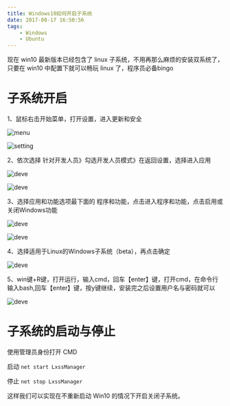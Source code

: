 ```yaml
---
title: Windows10如何开启子系统
date: 2017-08-17 16:50:56
tags:
    - Windows
    - Ubuntu
---
```


现在 win10 最新版本已经包含了 linux 子系统，不用再那么麻烦的安装双系统了，只要在 win10 中配置下就可以畅玩 linux 了，程序员必备bingo

<!-- more -->

# 子系统开启

1、鼠标右击开始菜单，打开设置，进入更新和安全

![menu](/img/201708/subsys/menu.png)

![setting](/img/201708/subsys/setting.jpg)

2、依次选择  针对开发人员》勾选开发人员模式》在返回设置，选择进入应用

![deve](/img/201708/subsys/deve.jpg)

![deve](/img/201708/subsys/app.jpg)

3、选择应用和功能选项最下面的  程序和功能，点击进入程序和功能，点击启用或关闭Windows功能

![deve](/img/201708/subsys/program.jpg)

![deve](/img/201708/subsys/open.jpg)

4、选择适用于Linux的Windows子系统（beta），再点击确定

![deve](/img/201708/subsys/subsys.jpg)

5、win键+R键，打开运行，输入cmd，回车【enter】键，打开cmd，在命令行输入bash,回车【enter】键，按y键继续，安装完之后设置用户名与密码就可以

![deve](/img/201708/subsys/bash.jpg)

# 子系统的启动与停止

使用管理员身份打开 CMD

启动 `net start LxssManager`

停止 `net stop LxssManager`

这样我们可以实现在不重新启动 Win10 的情况下开启关闭子系统。